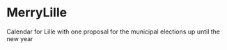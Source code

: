 # MerryLille
Calendar for Lille with one proposal for the municipal elections up until the new year
